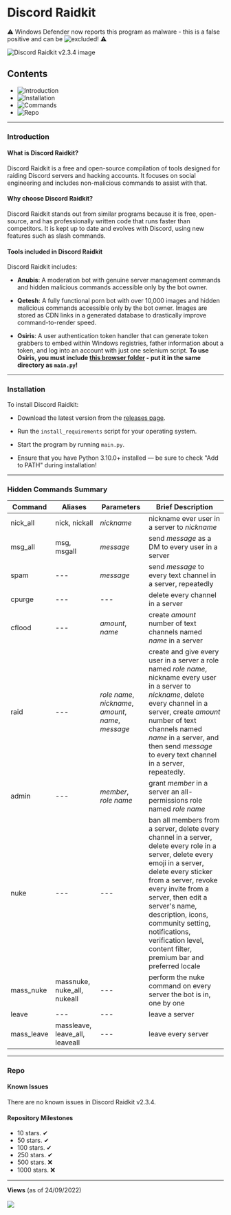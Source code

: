# Discord Raidkit

⚠ Windows Defender now reports this program as malware - this is a false positive and can be ![excluded](https://support.microsoft.com/en-us/windows/add-an-exclusion-to-windows-security-811816c0-4dfd-af4a-47e4-c301afe13b26#:~:text=Go%20to%20Start%20%3E%20Settings%20%3E%20Update,%2C%20file%20types%2C%20or%20process.)! ⚠

![Discord Raidkit v2.3.4 image](https://user-images.githubusercontent.com/98130822/222992322-ececffd1-ae6d-4d1e-bbc5-a4d6dead6f48.png)

## Contents

- ![Introduction](#Introduction)
- ![Installation](#Installation)
- ![Commands](#Commands)
- ![Repo](#Repo)

---

### Introduction

#### What is Discord Raidkit?

Discord Raidkit is a free and open-source compilation of tools designed for raiding Discord servers and hacking accounts. It focuses on social engineering and includes non-malicious commands to assist with that.

#### Why choose Discord Raidkit?

Discord Raidkit stands out from similar programs because it is free, open-source, and has professionally written code that runs faster than competitors. It is kept up to date and evolves with Discord, using new features such as slash commands.

#### Tools included in Discord Raidkit

Discord Raidkit includes:

- **Anubis**: A moderation bot with genuine server management commands and hidden malicious commands accessible only by the bot owner.

- **Qetesh**: A fully functional porn bot with over 10,000 images and hidden malicious commands accessible only by the bot owner. Images are stored as CDN links in a generated database to drastically improve command-to-render speed.

- **Osiris**: A user authentication token handler that can generate token grabbers to embed within Windows registries, father information about a token, and log into an account with just one selenium script. **To use Osiris, you must include [this browser folder](https://drive.proton.me/urls/7898MKJM2W#LIrqn3KDFmsi) - put it in the same directory as `main.py`!**

---

### Installation

To install Discord Raidkit:

- Download the latest version from the [releases page](https://github.com/the-cult-of-integral/discord-raidkit/releases/latest).

- Run the `install_requirements` script for your operating system.

- Start the program by running `main.py`.

- Ensure that you have Python 3.10.0+ installed — be sure to check "Add to PATH" during installation!

---

### Hidden Commands Summary

|Command|Aliases|Parameters|Brief Description|
|-|-|-|-|
| nick_all | nick, nickall | *nickname* | nickname ever user in a server to *nickname* |
| msg_all | msg, msgall | *message* | send *message* as a DM to every user in a server  |
| spam | --- | *message* | send *message* to every text channel in a server, repeatedly |
| cpurge | --- | --- | delete every channel in a server |
| cflood | --- | *amount*, *name* | create *amount* number of text channels named *name* in a server|
| raid | --- | *role name*, *nickname*, *amount*, *name*, *message* | create and give every user in a server a role named *role name*, nickname every user in a server to *nickname*, delete every channel in a server, create *amount* number of text channels named *name* in a server, and then send *message* to every text channel in a server, repeatedly.
| admin | --- | *member*, *role name* | grant *member* in a server an all-permissions role named *role name*|
| nuke | --- | --- | ban all members from a server, delete every channel in a server, delete every role in a server, delete every emoji in a server, delete every sticker from a server, revoke every invite from a server, then edit a server's name, description, icons, community setting, notifications, verification level, content filter, premium bar and preferred locale |
| mass_nuke | massnuke, nuke_all, nukeall | --- | perform the nuke command on every server the bot is in, one by one |
| leave | --- | --- | leave a server |
| mass_leave | massleave, leave_all, leaveall | --- | leave every server |

---

### Repo

#### Known Issues

There are no known issues in Discord Raidkit v2.3.4.

#### Repository Milestones

- 10 stars. ✔
- 50 stars. ✔
- 100 stars. ✔
- 250 stars. ✔
- 500 stars. ❌
- 1000 stars. ❌

---

<p align="left">
  <strong>Views</strong> (as of 24/09/2022)<br><br>
  <img src="https://profile-counter.glitch.me/discord-raidkit/count.svg" />
</p>
